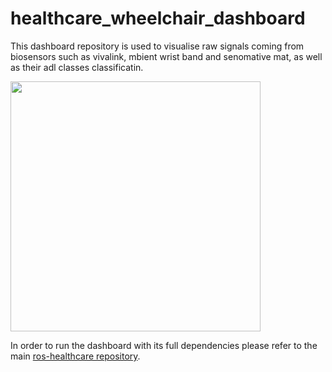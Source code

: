 # healthcare_wheelchair_dashboard

This dashboard repository is used to visualise raw signals coming from biosensors such as vivalink, mbient wrist band and senomative mat, as well as their adl classes classificatin.


<img src="https://github.com/SCAI-Lab/healthcare_wheelchair_dashboard/assets/23173305/74d51bc5-5789-46ef-a66b-033e877eea34.png" width="400" height="400" />

In order to run the dashboard with its full dependencies please refer to the main [ros-healthcare repository](https://github.com/SCAI-Lab/ros-healthcare/blob/new_structure/README.md).






